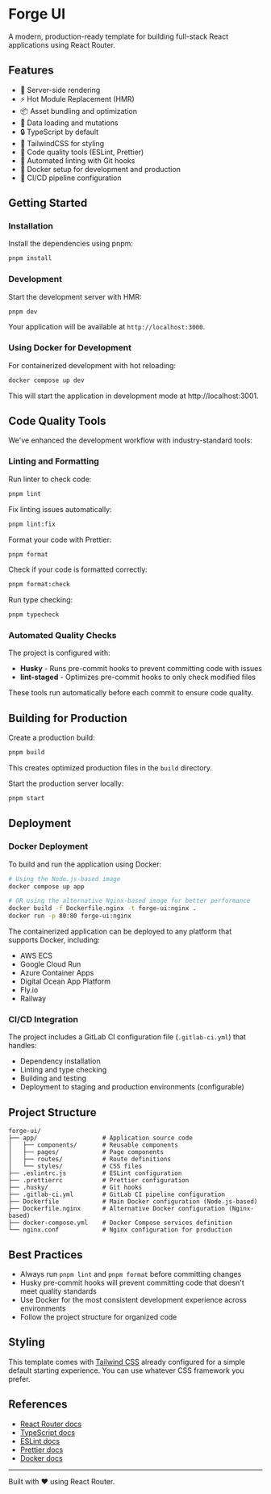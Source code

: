 # Forge UI

A modern, production-ready template for building full-stack React applications using React Router.

## Features

- 🚀 Server-side rendering
- ⚡️ Hot Module Replacement (HMR)
- 📦 Asset bundling and optimization
- 🔄 Data loading and mutations
- 🔒 TypeScript by default
- 🎉 TailwindCSS for styling
- 🧪 Code quality tools (ESLint, Prettier)
- 🔄 Automated linting with Git hooks
- 🐳 Docker setup for development and production
- 🚢 CI/CD pipeline configuration

## Getting Started

### Installation

Install the dependencies using pnpm:

```bash
pnpm install
```

### Development

Start the development server with HMR:

```bash
pnpm dev
```

Your application will be available at `http://localhost:3000`.

### Using Docker for Development

For containerized development with hot reloading:

```bash
docker compose up dev
```

This will start the application in development mode at http://localhost:3001.

## Code Quality Tools

We've enhanced the development workflow with industry-standard tools:

### Linting and Formatting

Run linter to check code:

```bash
pnpm lint
```

Fix linting issues automatically:

```bash
pnpm lint:fix
```

Format your code with Prettier:

```bash
pnpm format
```

Check if your code is formatted correctly:

```bash
pnpm format:check
```

Run type checking:

```bash
pnpm typecheck
```

### Automated Quality Checks

The project is configured with:

- **Husky** - Runs pre-commit hooks to prevent committing code with issues
- **lint-staged** - Optimizes pre-commit hooks to only check modified files

These tools run automatically before each commit to ensure code quality.

## Building for Production

Create a production build:

```bash
pnpm build
```

This creates optimized production files in the `build` directory.

Start the production server locally:

```bash
pnpm start
```

## Deployment

### Docker Deployment

To build and run the application using Docker:

```bash
# Using the Node.js-based image
docker compose up app

# OR using the alternative Nginx-based image for better performance
docker build -f Dockerfile.nginx -t forge-ui:nginx .
docker run -p 80:80 forge-ui:nginx
```

The containerized application can be deployed to any platform that supports Docker, including:

- AWS ECS
- Google Cloud Run
- Azure Container Apps
- Digital Ocean App Platform
- Fly.io
- Railway

### CI/CD Integration

The project includes a GitLab CI configuration file (`.gitlab-ci.yml`) that handles:

- Dependency installation
- Linting and type checking
- Building and testing
- Deployment to staging and production environments (configurable)

## Project Structure

```
forge-ui/
├── app/                  # Application source code
│   ├── components/       # Reusable components
│   ├── pages/            # Page components
│   ├── routes/           # Route definitions
│   └── styles/           # CSS files
├── .eslintrc.js          # ESLint configuration
├── .prettierrc           # Prettier configuration
├── .husky/               # Git hooks
├── .gitlab-ci.yml        # GitLab CI pipeline configuration
├── Dockerfile            # Main Docker configuration (Node.js-based)
├── Dockerfile.nginx      # Alternative Docker configuration (Nginx-based)
├── docker-compose.yml    # Docker Compose services definition
└── nginx.conf            # Nginx configuration for production
```

## Best Practices

- Always run `pnpm lint` and `pnpm format` before committing changes
- Husky pre-commit hooks will prevent committing code that doesn't meet quality standards
- Use Docker for the most consistent development experience across environments
- Follow the project structure for organized code

## Styling

This template comes with [Tailwind CSS](https://tailwindcss.com/) already configured for a simple default starting experience. You can use whatever CSS framework you prefer.

## References

- [React Router docs](https://reactrouter.com/)
- [TypeScript docs](https://www.typescriptlang.org/docs/)
- [ESLint docs](https://eslint.org/docs/user-guide/getting-started)
- [Prettier docs](https://prettier.io/docs/en/index.html)
- [Docker docs](https://docs.docker.com/)

---

Built with ❤️ using React Router.

